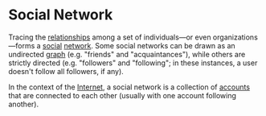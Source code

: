 # Social Network

Tracing the [relationships](/docs/glossary/relationship) among a set of individuals—or even organizations—forms a [social](/docs/glossary/social) [network](/docs/glossary/network). Some social networks can be drawn as an undirected [graph](/docs/glossary/graph) (e.g. "friends" and "acquaintances"), while others are strictly directed (e.g. "followers" and "following"; in these instances, a user doesn't follow all followers, if any).

In the context of the [Internet](/docs/glossary/internet), a social network is a collection of [accounts](/docs/glossary/account) that are connected to each other (usually with one account following another).